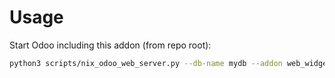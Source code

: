 # Usage

Start Odoo including this addon (from repo root):

```bash
python3 scripts/nix_odoo_web_server.py --db-name mydb --addon web_widget_x2many_2d_matrix
```
